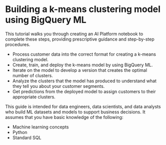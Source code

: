 # Building a k-means clustering model using BigQuery ML

This tutorial walks you through creating an AI Platform notebook to complete these steps, providing prescriptive guidance and step-by-step procedures. 

- Process customer data into the correct format for creating a k-means clustering model.
- Create, train, and deploy the k-means model by using BigQuery ML.
- Iterate on the model to develop a version that creates the optimal number of clusters.
- Analyze the clusters that the model has produced to understand what they tell you about your customer segments.
- Get predictions from the deployed model to assign customers to their appropriate clusters.

This guide is intended for data engineers, data scientists, and data analysts who build ML datasets and models to support business decisions. It assumes that you have basic knowledge of the following:

- Machine learning concepts
- Python
- Standard SQL


